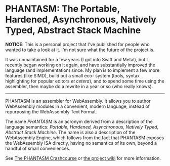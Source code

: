 PHANTASM: The Portable, Hardened, Asynchronous, Natively Typed, Abstract Stack Machine
======================================================================================

**NOTICE**: This is a personal project that I've published for people who wanted to
take a look at it. I'm not sure what the future of the project is.

It was unmaintained for a few years (I got into Swift and Metal), but I recently began
working on it again, and have substantially improved the language (and implementation)
since. My plan is to implement a few more features (like SIMD), build out a small eco-
system (tools, syntax highlighting for popular editors *et cetera*), and to spend some
time using the assembler, then maybe do a rewrite in a year or so (who really knows).

--------------------------------------------------------------------------------------

PHANTASM is an assembler for WebAssembly. It allows you to author WebAssembly modules
in a convenient, modern language, instead of repurposing the WebAssembly Text Format.

The name *PHANTASM* is an acronym derived from a description of the language semantics:
*Portable, Hardened, Asynchronous, Natively Typed, Abstract Stack Machine*. The name is
also a description of the WebAssembly Engine, which follows from the fact that PHANTASM
exposes the WebAssembly ISA directly, having no semantics of its own, beyond a handful
of small conveniences.

See [The PHANTASM Crashcourse][0] or [the project wiki][1] for more information.

[0]: https://github.com/7ombie/phantasm/blob/main/docs/crashcourse.pdf
[1]: https://github.com/7ombie/phantasm/wiki
